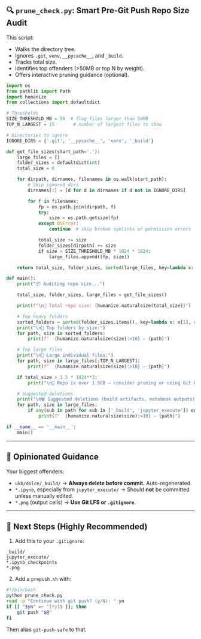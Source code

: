 
## 🔍 `prune_check.py`: Smart Pre-Git Push Repo Size Audit

This script:

* Walks the directory tree.
* Ignores `.git`, `venv`, `__pycache__`, and `_build`.
* Tracks total size.
* Identifies top offenders (>50MB or top N by weight).
* Offers interactive pruning guidance (optional).

```python
import os
from pathlib import Path
import humanize
from collections import defaultdict

# Thresholds
SIZE_THRESHOLD_MB = 50  # flag files larger than 50MB
TOP_N_LARGEST = 15       # number of largest files to show

# Directories to ignore
IGNORE_DIRS = {'.git', '__pycache__', 'venv', '_build'}

def get_file_sizes(start_path='.'):
    large_files = []
    folder_sizes = defaultdict(int)
    total_size = 0

    for dirpath, dirnames, filenames in os.walk(start_path):
        # Skip ignored dirs
        dirnames[:] = [d for d in dirnames if d not in IGNORE_DIRS]

        for f in filenames:
            fp = os.path.join(dirpath, f)
            try:
                size = os.path.getsize(fp)
            except OSError:
                continue  # skip broken symlinks or permission errors

            total_size += size
            folder_sizes[dirpath] += size
            if size > SIZE_THRESHOLD_MB * 1024 * 1024:
                large_files.append((fp, size))

    return total_size, folder_sizes, sorted(large_files, key=lambda x: x[1], reverse=True)

def main():
    print("📦 Auditing repo size...")

    total_size, folder_sizes, large_files = get_file_sizes()

    print(f"\n📏 Total repo size: {humanize.naturalsize(total_size)}")

    # Top heavy folders
    sorted_folders = sorted(folder_sizes.items(), key=lambda x: x[1], reverse=True)[:TOP_N_LARGEST]
    print("\n📁 Top folders by size:")
    for path, size in sorted_folders:
        print(f"  {humanize.naturalsize(size):>10} — {path}")

    # Top large files
    print("\n🧱 Large individual files:")
    for path, size in large_files[:TOP_N_LARGEST]:
        print(f"  {humanize.naturalsize(size):>10} — {path}")

    if total_size > 1.5 * 1024**3:
        print("\n🚨 Repo is over 1.5GB — consider pruning or using Git LFS for large binaries.")

    # Suggested deletions
    print("\n🗑️ Suggested deletions (build artifacts, notebook outputs):")
    for path, size in large_files:
        if any(sub in path for sub in ['_build', 'jupyter_execute']) or path.endswith(('.png', '.ipynb')):
            print(f"  {humanize.naturalsize(size):>10} — {path}")

if __name__ == '__main__':
    main()
```

---

## 🧠 Opinionated Guidance

Your biggest offenders:

* `ukb/dolce/_build/` → **Always delete before commit.** Auto-regenerated.
* `*.ipynb`, especially from `jupyter_execute/` → Should **not** be committed unless manually edited.
* `*.png` (output cells) → **Use Git LFS or `.gitignore`**.

---

## 🧼 Next Steps (Highly Recommended)

1. Add this to your `.gitignore`:

```gitignore
_build/
jupyter_execute/
*.ipynb_checkpoints
*.png
```

2. Add a `prepush.sh` with:

```bash
#!/bin/bash
python prune_check.py
read -p "Continue with git push? (y/N): " yn
if [[ "$yn" =~ ^[Yy]$ ]]; then
    git push "$@"
fi
```

Then alias `git-push-safe` to that.

